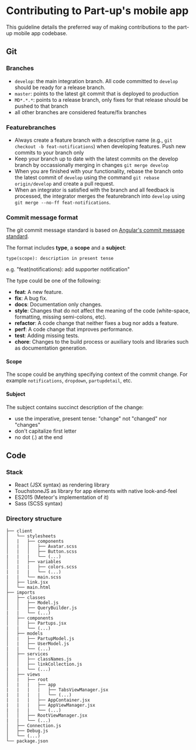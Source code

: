 # Contributing to Part-up's mobile app

This guideline details the preferred way of making contributions to the part-up mobile app codebase.

## Git

### Branches
- `develop`: the main integration branch. All code committed to `develop` should be ready for a release branch.
- `master`: points to the latest git commit that is deployed to production
- `MD*.*.*`: points to a release branch, only fixes for that release should be pushed to that branch
- all other branches are considered feature/fix branches

### Featurebranches
- Always create a feature branch with a descriptive name (e.g., `git checkout -b feat-notifications`) when developing features. Push new commits to your branch only
- Keep your branch up to date with the latest commits on the develop branch by occassionally merging in changes `git merge develop`
- When you are finished with your functionality, rebase the branch onto the latest commit of `develop` using the command `git rebase origin/develop` and create a pull request.
- When an integrator is satisfied with the branch and all feedback is processed, the integrator merges the featurebranch into `develop` using `git merge --no-ff feat-notifications`.

### Commit message format
The git commit message standard is based on [Angular's commit message standard](https://github.com/angular/angular.js/blob/master/CONTRIBUTING.md).

The format includes **type**, a **scope** and a **subject**:
```
type(scope): description in present tense
```

e.g. "feat(notifications): add supporter notification"

The type could be one of the following:
- **feat**: A new feature.
- **fix**: A bug fix.
- **docs**: Documentation only changes.
- **style**: Changes that do not affect the meaning of the code (white-space, formatting, missing semi-colons, etc).
- **refactor**: A code change that neither fixes a bug nor adds a feature.
- **perf**: A code change that improves performance.
- **test**: Adding missing tests.
- **chore**: Changes to the build process or auxiliary tools and libraries such as documentation generation.

#### Scope
The scope could be anything specifying context of the commit change. For example `notifications`, `dropdown`, `partupdetail`, etc.

#### Subject
The subject contains succinct description of the change:

* use the imperative, present tense: "change" not "changed" nor "changes"
* don't capitalize first letter
* no dot (.) at the end

## Code

### Stack
- React (JSX syntax) as rendering library
- TouchstoneJS as library for app elements with native look-and-feel
- ES2015 (Meteor's implementation of it)
- Sass (SCSS syntax)

### Directory structure
    ├── client
    │   └── stylesheets
    │   |   ├── components
    │   |   │   ├── Avatar.scss
    │   |   │   ├── Button.scss
    |   |   |   └── (...)
    │   |   ├── variables
    │   |   |   ├── colors.scss
    |   |   |   └── (...)
    |   |   └── main.scss
    │   ├── link.jsx
    │   └── main.html
    ├── imports
    │   ├── classes
    │   │   ├── Model.js
    │   │   ├── QueryBuilder.js
    |   |   └── (...)
    │   ├── components
    │   │   ├── Partups.jsx
    |   |   └── (...)
    │   ├── models
    │   |   ├── PartupModel.js
    │   |   ├── UserModel.js
    |   |   └── (...)
    │   ├── services
    │   │   ├── classNames.js
    │   │   ├── linkCollection.js
    |   |   └── (...)
    │   ├── views
    │   |   ├── root
    │   |   |   ├── app
    |   |   |   |   ├── TabsViewManager.jsx
    |   |   |   |   └── (...)
    |   |   |   ├── AppContainer.jsx
    |   |   |   ├── AppViewManager.jsx
    |   |   |   └── (...)
    │   │   ├── RootViewManager.jsx
    |   |   └── (...)
    │   ├── Connection.js
    │   ├── Debug.js
    │   └── (...)
    └── package.json
